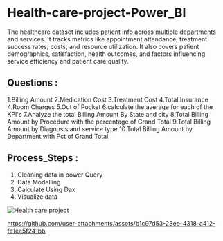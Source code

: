 # Health-care-project-Power_BI
The healthcare dataset includes patient info across multiple departments and services. It tracks metrics like appointment attendance, treatment success rates, costs, and resource utilization. It also covers patient demographics, satisfaction, health outcomes, and factors influencing service efficiency and patient care quality.

## Questions :
1.Billing Amount
2.Medication Cost
3.Treatment Cost
4.Total Insurance
4.Room Charges
5.Out of Pocket
6.calculate the average for each of the KPI's
7.Analyze the total Billing Amount By State and city
8.Total Billing Amount by Procedure with the percentage of Grand Total
9.Total Billing Amount by Diagnosis and service type
10.Total Billing Amount by Department with Pct of Grand Total

## Process_Steps :
1. Cleaning data in power Query 
2. Data Modelling 
3. Calculate Using Dax
4. Visualize data

![Health care project](https://github.com/user-attachments/assets/a1520757-990c-457b-9cb8-a2e948ef8af5)


https://github.com/user-attachments/assets/b1c97d53-23ee-4318-a412-fe1ee5f241bb

